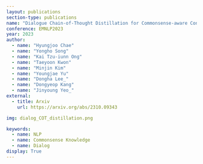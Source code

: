 ```yaml
---
layout: publications
section-type: publications
name: "Dialogue Chain-of-Thought Distillation for Commonsense-aware Conversational Agents"
conference: EMNLP2023
year: 2023
author:
  - name: "Hyungjoo Chae"
  - name: "Yongho Song"
  - name: "Kai Tzu-iunn Ong"
  - name: "Taeyoon Kwon"
  - name: "Minjin Kim"
  - name: "Youngjae Yu"
  - name: "Dongha Lee_"
  - name: "Dongyeop Kang"
  - name: "Jinyoung Yeo_"
external:
  - title: Arxiv
    url: https://arxiv.org/abs/2310.09343

img: dialog_COT_distillation.png

keywords:
  - name: NLP
  - name: Commonsense Knowledge
  - name: Dialog
display: True
---
```

